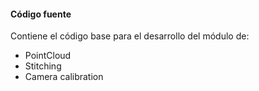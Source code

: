 #### Código fuente
Contiene el código base para el desarrollo del módulo de:

* PointCloud
* Stitching
* Camera calibration
